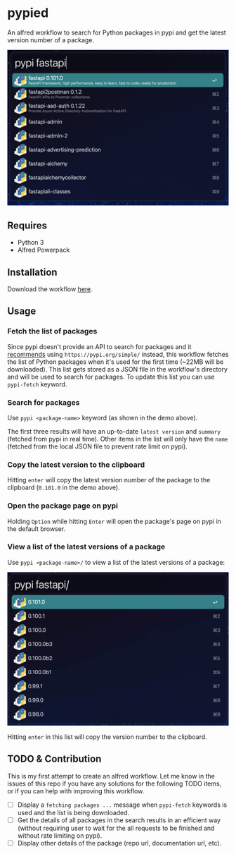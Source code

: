 # pypied

An alfred workflow to search for Python packages in pypi and get the latest version number of a package.

![demo](demo.png)

## Requires

- Python 3
- Alfred Powerpack

## Installation

Download the workflow [here](https://github.com/saeedesmaili/alfred-pypied/blob/master/pypied.alfredworkflow).

## Usage

### Fetch the list of packages

Since pypi doesn't provide an API to search for packages and it [recommends](https://peps.python.org/pep-0691/) using `https://pypi.org/simple/` instead, this workflow fetches the list of Python packages when it's used for the first time (~22MB will be downloaded). This list gets stored as a JSON file in the workflow's directory and will be used to search for packages. To update this list you can use `pypi-fetch` keyword.

### Search for packages

Use `pypi <package-name>` keyword (as shown in the demo above).

The first three results will have an up-to-date `latest version` and `summary` (fetched from pypi in real time). Other items in the list will only have the `name` (fetched from the local JSON file to prevent rate limit on pypi).

### Copy the latest version to the clipboard

Hitting `enter` will copy the latest version number of the package to the clipboard (`0.101.0` in the demo above).

### Open the package page on pypi

Holding `Option` while hitting `Enter` will open the package's page on pypi in the default browser.

### View a list of the latest versions of a package

Use `pypi <package-name>/` to view a list of the latest versions of a package:

![demo-releases](demo-list-releases.jpeg)

Hitting `enter` in this list will copy the version number to the clipboard.

## TODO & Contribution

This is my first attempt to create an alfred workflow. Let me know in the issues of this repo if you have any solutions for the following TODO items, or if you can help with improving this workflow.

- [ ] Display a `fetching packages ...` message when `pypi-fetch` keywords is used and the list is being downloaded.
- [ ] Get the details of all packages in the search results in an efficient way (without requiring user to wait for the all requests to be finished and without rate limiting on pypi).
- [ ] Display other details of the package (repo url, documentation url, etc).
